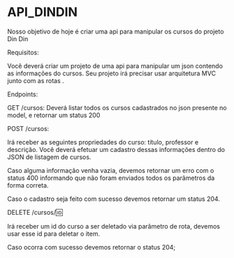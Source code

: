 # API_DINDIN
 
Nosso objetivo de hoje é criar uma api para manipular os cursos do projeto Din Din

Requisitos:

Você deverá criar um projeto de uma api para manipular um json contendo as informações do cursos.  Seu projeto irá precisar usar  arquitetura  MVC junto com as rotas .

Endpoints:

GET /cursos:
 Deverá listar todos os cursos cadastrados no json presente no model, e retornar um status 200

POST /cursos: 

 Irá receber as seguintes propriedades do curso: título,  professor e descrição. Você deverá efetuar um cadastro dessas informações dentro do JSON de listagem de cursos.

Caso alguma informação venha vazia, devemos retornar um erro com o status 400 informando que não foram enviados todos os parâmetros da forma correta.

Caso o cadastro seja feito com sucesso devemos retornar um status 204.


DELETE /cursos/:id:

Irá receber um id do curso a ser deletado via parâmetro de rota, devemos usar esse id para deletar o item.

Caso ocorra com sucesso devemos retornar o status 204;
